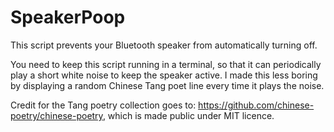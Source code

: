 # SpeakerPoop

This script prevents your Bluetooth speaker from automatically turning off.

You need to keep this script running in a terminal, so that it can periodically play a short white noise to keep the speaker active. I made this less boring by displaying a random Chinese Tang poet line every time it plays the noise.

Credit for the Tang poetry collection goes to:
https://github.com/chinese-poetry/chinese-poetry, which is made public under MIT licence.